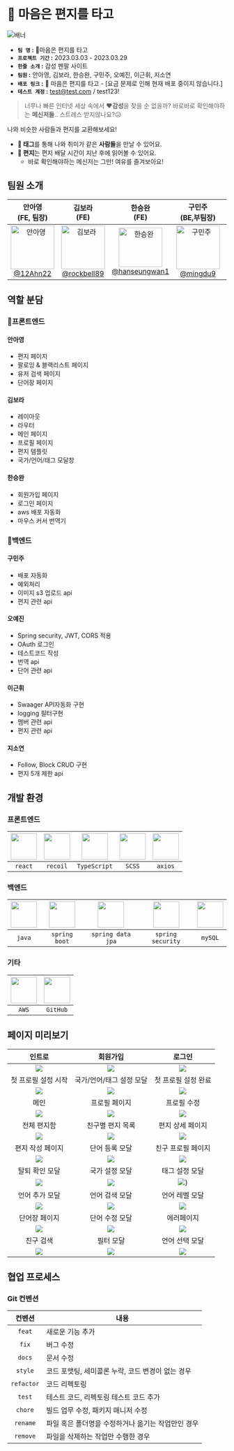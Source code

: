 
💌 마음은 편지를 타고
===
![배너](https://user-images.githubusercontent.com/44540726/228439069-7444f156-695c-4872-a46a-2ccd36b53cd0.png)

- **`팀 명` :**  💌마음은 편지를 타고
- **`프로젝트 기간` :** 2023.03.03 - 2023.03.29
- **`한줄 소개` :** 감성 펜팔 사이트
- **`팀원` :** 안아영, 김보라, 한승완, 구민주, 오예진, 이근휘, 지소연
- **`배포 링크` :** 💌 마음은 편지를 타고 - [요금 문제로 인해 현재 배포 중이지 않습니다.]
- **`테스트 계정` :** test@test.com / test123!

> 너무나 빠른 인터넷 세상 속에서 **❤감성**을 찾을 순 없을까? 바로바로 확인해야하는 **메신저들**.. 스트레스 받지않나요?😥 

나와 비슷한 사람들과 편지를 교환해보세요!

- **🎁 태그**를 통해 나와 취미가 같은 **사람들**을 만날 수 있어요.
- **💌 편지**는 편지 배달 시간이 지난 후에 읽어볼 수 있어요. 
    - 바로 확인해야하는 메신저는 그만! 여유를 즐겨보아요!

팀원 소개
---
| 안아영<br>(FE, 팀장) | 김보라<br>(FE) | 한승완<br>(FE) | 구민주<br>(BE,부팀장) | 오예진 <br>(BE) | 이근휘 <br>(BE) | 지소연<br>(BE)|
| :---: | :---: | :---: | :---: | :---: | :---: | :---:|
| <img alt="안아영" src="https://avatars.githubusercontent.com/u/44540726?v=4"  width="100"><br>[@12Ahn22](https://github.com/12Ahn22)| <img alt="김보라" src="https://avatars.githubusercontent.com/u/52031484?v=4"  width="100"> <br>[@rockbell89](https://github.com/rockbell89) | <img alt="한승완" src="https://avatars.githubusercontent.com/u/115906460?v=4" width="100" height="90"> <br>[@hanseungwan1](https://github.com/hanseungwan1) | <img alt="구민주" src="https://avatars.githubusercontent.com/u/74780404?v=4"  width="100"><br>[@mingdu9](https://github.com/mingdu9)| <img alt="오예진" src="https://avatars.githubusercontent.com/u/73570623?v=4"  width="100"><br>[@yedin123](https://github.com/yedin123) | <img alt="이근휘" src="https://avatars.githubusercontent.com/u/116041873?v=4"  width="100"><br>[@leegri](https://github.com/leegri) | <img alt="지소연" src="https://avatars.githubusercontent.com/u/116231249?v=4"  width="100"><br>[@soyeonji](https://github.com/soyeonji)|


역할 분담
---
### 🎉프론트엔드
#### 안아영
- 편지 페이지
- 팔로잉 & 블랙리스트 페이지
- 유저 검색 페이지
- 단어장 페이지
#### 김보라
- 레이아웃
- 라우터
- 메인 페이지
- 프로필 페이지
- 편지 템플릿
- 국가/언어/태그 모달창
#### 한승완
- 회원가입 페이지
- 로그인 페이지
- aws 배포 자동화
- 마우스 커서 번역기
### 🍒백엔드
#### 구민주
- 배포 자동화
- 예외처리
- 이미지 s3 업로드 api
- 편지 관련 api
#### 오예진
- Spring security, JWT, CORS 적용
- OAuth 로그인
- 테스트코드 작성
- 번역 api
- 단어 관련 api
#### 이근휘
- Swaager API자동화 구현
- logging 필터구현
- 멤버 관련 api
- 편지 관련 api
#### 지소연
- Follow, Block CRUD 구현
- 편지 5개 제한 api

개발 환경
---
### 프론트엔드
|<img src="https://i.imgur.com/ZfKegAq.png" width="60"/>|<img src="https://recoiljs.org/ko/img/logo.svg" width="60"/>|<img src="https://upload.wikimedia.org/wikipedia/commons/thumb/4/4c/Typescript_logo_2020.svg/220px-Typescript_logo_2020.svg.png" width="60"/>|<img src="https://sass-lang.com/assets/img/logos/logo-b6e1ef6e.svg" width="60"/>|<img src="https://user-images.githubusercontent.com/44540726/227815891-a05a94e0-0b6b-486b-a0b7-65b8fd29c81b.png" width="60"/>|
|:---:|:---:|:---:|:---:|:---:|
|`react`|`recoil`|`TypeScript`|`SCSS`|`axios`|

### 백엔드
|<img src="https://cdn.icon-icons.com/icons2/2699/PNG/512/java_logo_icon_169577.png" width="60">|<img src="https://pbs.twimg.com/profile_images/1235868806079057921/fTL08u_H_400x400.png" width="60"/>|<img src="https://encrypted-tbn0.gstatic.com/images?q=tbn:ANd9GcTRfFfCw3UmVgIXt38ic_8hvPqA5qJ9AUM1tggfDdMu7SqOw9CCnn4NZSZj1qfLnGMlQEE&usqp=CAU" width="60"/>|<img src="https://pbs.twimg.com/profile_images/1235983944463585281/AWCKLiJh_400x400.png" width="60"/>|<img src="https://upload.wikimedia.org/wikipedia/fr/thumb/6/62/MySQL.svg/1200px-MySQL.svg.png" width="60"/>|
|:---:|:---:|:---:|:---:|:---:|
|`java`|`spring boot`|`spring data jpa`|`spring security`|`mySQL`|

### 기타
|<img src="https://upload.wikimedia.org/wikipedia/commons/thumb/9/93/Amazon_Web_Services_Logo.svg/200px-Amazon_Web_Services_Logo.svg.png" width="60"/>|<img src="https://i.imgur.com/xxHjAPB.png" width="60"/>|
|:---:|:---:|
|`AWS`|`GitHub`|

페이지 미리보기
---
| 인트로 | 회원가입 | 로그인 |
| :---: | :---: | :---: |
| ![](https://i.imgur.com/gTGpRuH.png) | ![](https://i.imgur.com/uJNeRNk.png) | ![](https://i.imgur.com/SJ1HW92.png) |
| 첫 프로필 설정 시작 | 국가/언어/태그 설정 모달 | 첫 프로필 설정 완료 |
| ![](https://i.imgur.com/Vc5A5CG.png) | ![](https://i.imgur.com/yMMaHPw.png) | ![](https://i.imgur.com/eakKWad.png) |
| 메인 | 프로필 페이지 | 프로필 수정 |
| ![](https://i.imgur.com/NLhpLrF.png) | ![](https://i.imgur.com/6chtqOu.png)  | ![](https://i.imgur.com/AsCc11o.png) |
|  전체 편지함 | 친구별 편지 목록 | 편지 상세 페이지 |
| ![](https://i.imgur.com/SkYU3aX.png) | ![](https://i.imgur.com/wdD0qyr.png) | ![](https://i.imgur.com/O4rBaU5.png) |
| 편지 작성 페이지 | 단어 등록 모달  | 친구 프로필 페이지 |
|  ![](https://i.imgur.com/UgXRIPY.png) | ![](https://i.imgur.com/Oe7RHez.png) | ![](https://i.imgur.com/NV9NdCw.png) |
| 탈퇴 확인 모달 | 국가 설정 모달 | 태그 설정 모달 |
| ![](https://i.imgur.com/3idVjC0.png) | ![](https://i.imgur.com/i2FrTvw.png) | ![](https://i.imgur.com/LKVIGOk.png)) |
| 언어 추가 모달 | 언어 검색 모달  | 언어 레벨 모달 |
|![](https://i.imgur.com/lvS8grG.png) | ![](https://i.imgur.com/yGzropz.png) | ![](https://i.imgur.com/Hmq1Gll.png) |
| 단어장 페이지 | 단어 수정 모달 | 에러페이지  |
| ![](https://i.imgur.com/uK3mWCK.png) | ![](https://i.imgur.com/xzj4Hjz.png) | ![](https://i.imgur.com/7p9DXIE.png) |
| 친구 검색 | 필터 모달 | 언어 선택 모달  |
| ![](https://i.imgur.com/FBK1nMy.png) | ![](https://i.imgur.com/nPA8aVl.png) | ![](https://i.imgur.com/flIiQJE.png) |





협업 프로세스
---

### Git 컨벤션
| 컨벤션 | 내용 |
| :---: | --- |
| `feat` | 새로운 기능 추가 |
| `fix` | 버그 수정 |
| `docs` | 문서 수정 |
| `style` | 코드 포맷팅, 세미콜론 누락, 코드 변경이 없는 경우 |
| `refactor` | 코드 리펙토링 |
| `test` | 테스트 코드, 리펙토링 테스트 코드 추가 |
| `chore` | 빌드 업무 수정, 패키지 매니저 수정 |
| `rename` | 파일 혹은 폴더명을 수정하거나 옮기는 작업만인 경우 |
| `remove` | 파일을 삭제하는 작업만 수행한 경우 |
